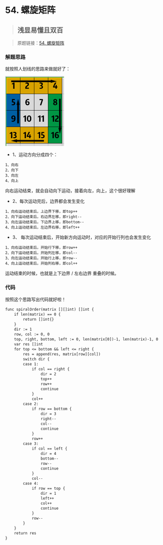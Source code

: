 # 54. 螺旋矩阵
> ## 浅显易懂且双百

> 原题链接：[54. 螺旋矩阵](https://leetcode-cn.com/problems/spiral-matrix/)

### 解题思路
就按照人划线的思路来做就好了：

![grid](../pictures/problems/54/1.png)

* 1、运动方向分成四个：
```
1、向右
2、向下
3、向左
4、向上
```
向右运动结束，就会自动向下运动，接着向左，向上，这个很好理解

* 2、每次运动完后，边界都会发生变化
```
1、向右运动结束后，上边界下移，即top++
2、向下运动结束后，右边界左移，即right--
3、向左运动结束后，下边界上移，即bottom--
4、向上运动结束后，左边界右移，即left++
```

* 3、 每次运动结束后，开始新方向运动时，对应的开始行列也会发生变化
```
1、向右运动结束后，开始行下移，即row++
2、向下运动结束后，开始列左移，即col--
3、向左运动结束后，开始行上移，即row--
4、向上运动结束后，开始列右移，即col++
```

运动结束的时候，也就是上下边界 / 左右边界 重叠的时候。
### 代码
按照这个思路写出代码就好啦！
```golang
func spiralOrder(matrix [][]int) []int {
    if len(matrix) == 0 {
		return []int{}
	}
	dir := 1
	row, col := 0, 0
	top, right, bottom, left := 0, len(matrix[0])-1, len(matrix)-1, 0
	var res []int
	for top <= bottom && left <= right {
		res = append(res, matrix[row][col])
		switch dir {
		case 1:
			if col == right {
				dir = 2
				top++
				row++
				continue
			}
			col++
		case 2:
			if row == bottom {
				dir = 3
				right--
				col--
				continue
			}
			row++
		case 3:
			if col == left {
				dir = 4
				bottom--
				row--
				continue
			}
			col--
		case 4:
			if row == top {
				dir = 1
				left++
				col++
				continue
			}
			row--
		}
	}
	return res
}
```